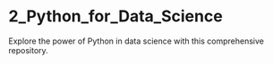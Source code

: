 # 2_Python_for_Data_Science
Explore the power of Python in data science with this comprehensive repository.
